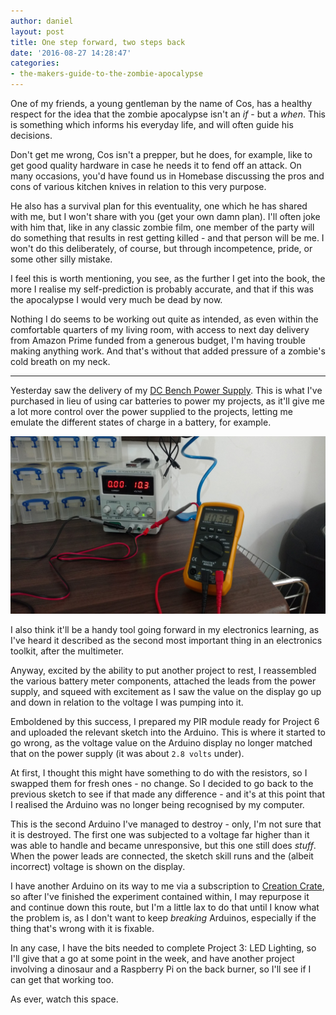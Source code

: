 ```yaml
---
author: daniel
layout: post
title: One step forward, two steps back
date: '2016-08-27 14:28:47'
categories:
- the-makers-guide-to-the-zombie-apocalypse
---
```


One of my friends, a young gentleman by the name of Cos, has a healthy respect for the idea that the zombie apocalypse isn't an _if_ - but a _when_. This is something which informs his everyday life, and will often guide his decisions.

Don't get me wrong, Cos isn't a prepper, but he does, for example, like to get good quality hardware in case he needs it to fend off an attack. On many occasions, you'd have found us in Homebase discussing the pros and cons of various kitchen knives in relation to this very purpose.

He also has a survival plan for this eventuality, one which he has shared with me, but I won't share with you (get your own damn plan). I'll often joke with him that, like in any classic zombie film, one member of the party will do something that results in rest getting killed - and that person will be me. I won't do this deliberately, of course, but through incompetence, pride, or some other silly mistake.

I feel this is worth mentioning, you see, as the further I get into the book, the more I realise my self-prediction is probably accurate, and that if this was the apocalypse I would very much be dead by now.

Nothing I do seems to be working out quite as intended, as even within the comfortable quarters of my living room, with access to next day delivery from Amazon Prime funded from a generous budget, I'm having trouble making anything work. And that's without that added pressure of a zombie's cold breath on my neck.

---------------

Yesterday saw the delivery of my [DC Bench Power Supply](http://amzn.to/2bObzar). This is what I've purchased in lieu of using car batteries to power my projects, as it'll give me a lot more control over the power supplied to the projects, letting me emulate the different states of charge in a battery, for example.

![](/assets/img/2016/08/bps--1-.jpg)

I also think it'll be a handy tool going forward in my electronics learning, as I've heard it described as the second most important thing in an electronics toolkit, after the multimeter. 

Anyway, excited by the ability to put another project to rest, I reassembled the various battery meter components, attached the leads from the power supply, and squeed with excitement as I saw the value on the display go up and down in relation to the voltage I was pumping into it.

Emboldened by this success, I prepared my PIR module ready for Project 6 and uploaded the relevant sketch into the Arduino. This is where it started to go wrong, as the voltage value on the Arduino display no longer matched that on the power supply (it was about `2.8 volts` under).

At first, I thought this might have something to do with the resistors, so I swapped them for fresh ones - no change. So I decided to go back to the previous sketch to see if that made any difference - and it's at this point that I realised the Arduino was no longer being recognised by my computer.

This is the second Arduino I've managed to destroy - only, I'm not sure that it is destroyed. The first one was subjected to a voltage far higher than it was able to handle and became unresponsive, but this one still does _stuff_. When the power leads are connected, the sketch skill runs and the (albeit incorrect) voltage is shown on the display.

I have another Arduino on its way to me via a subscription to [Creation Crate](https://mycreationcrate.com/), so after I've finished the experiment contained within, I may repurpose it and continue down this route, but I'm a little lax to do that until I know what the problem is, as I don't want to keep _breaking_ Arduinos, especially if the thing that's wrong with it is fixable.

In any case, I have the bits needed to complete Project 3: LED Lighting, so I'll give that a go at some point in the week, and have another project involving a dinosaur and a Raspberry Pi on the back burner, so I'll see if I can get that working too.

As ever, watch this space.

